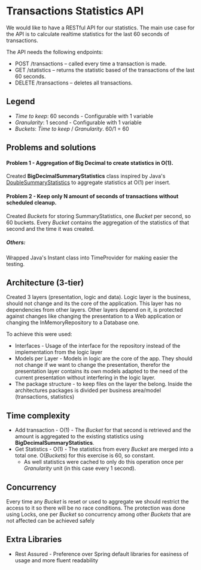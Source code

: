  # Transactions Statistics API
We would like to have a RESTful API for our statistics. The main use case for the API is to calculate realtime statistics for the last 60 seconds of transactions.

The API needs the following endpoints:
 * POST /transactions – called every time a transaction is made.
 * GET /statistics – returns the statistic based of the transactions of the last 60 seconds.
 * DELETE /transactions – deletes all transactions.


 ## Legend
 * *Time to keep*: 60 seconds - Configurable with 1 variable
 * *Granularity*: 1 second - Configurable with 1 variable
 * *Buckets*: *Time to keep* / *Granularity*. 60/1 = 60

 ## Problems and solutions
 #### Problem 1 - Aggregation of Big Decimal to create statistics in O(1).
	
Created **BigDecimalSummaryStatistics** class inspired by Java's [DoubleSummaryStatistics](https://docs.oracle.com/javase/8/docs/api/java/util/DoubleSummaryStatistics.html) to aggregate statistics at O(1) per insert.
 #### Problem 2 - Keep only N amount of seconds of transactions without scheduled cleanup.

Created *Buckets* for storing SummaryStatistics, one *Bucket* per second, so 60 buckets.
Every *Bucket* contains the aggregation of the statistics of that second and the time it was created.

 ##### Others: 
Wrapped Java's Instant class into TimeProvider for making easier the testing.

 ## Architecture (3-tier)
Created 3 layers (presentation, logic and data). Logic layer is the business, should not change and its the core of the application.
This layer has no dependencies from other layers. Other layers depend on it, is protected against changes like changing the presentation
to a Web application or changing the InMemoryRepository to a Database one. 

To achieve this were used:
 * Interfaces - Usage of the interface for the repository instead of the implementation from the logic layer
 * Models per Layer - Models in logic are the core of the app. They should not change if we want to change the presentation,
  therefor the presentation layer contains its own models adapted to the need of the current presentation without interfering 
  in the logic layer.
 * The package structure - to keep files on the layer the belong. Inside the architectures packages is divided per business area/model (transactions, statistics)

 ## Time complexity
 * Add transaction - O(1) - The *Bucket* for that second is retrieved and the amount is aggregated to the existing statistics using **BigDecimalSummaryStatistics**.
 * Get Statistics - O(1) - The statistics from every *Bucket* are merged into a total one. O(*Buckets*) for this exercise is 60, so constant.
    *   As well statistics were cached to only do this operation once per *Granularity* unit (in this case every 1 second).

 ## Concurrency
Every time any *Bucket* is reset or used to aggregate we should restrict the access to it so there will be no race conditions. 
The protection was done using Locks, one per *Bucket* so concurrency among other *Buckets* that are not affected can be achieved safely

 ## Extra Libraries
 * Rest Assured - Preference over Spring default libraries for easiness of usage and more fluent readability